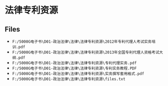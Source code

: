 # 法律专利资源

## Files

- `F:/5000G电子书\D01-政治法律\法律\法律专利资源\2012年专利代理人考试实务培训.pdf`
- `F:/5000G电子书\D01-政治法律\法律\法律专利资源\2013年全国专利代理人资格考试大纲.pdf`
- `F:/5000G电子书\D01-政治法律\法律\法律专利资源\专利代理实务.pdf`
- `F:/5000G电子书\D01-政治法律\法律\法律专利资源\专利实务教程.PDF`
- `F:/5000G电子书\D01-政治法律\法律\法律专利资源\实务撰写套用格式.pdf`
- `F:/5000G电子书\D01-政治法律\法律\法律专利资源\files.txt`
